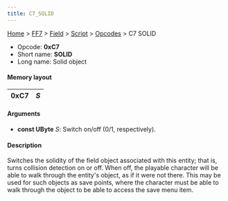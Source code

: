 ```yaml
---
title: C7_SOLID
---
```


[Home](../../../../Main_Page.md) > [FF7](../../../../FF7.md) > [Field](../../../Field.md) > [Script](../../Script.md) > [Opcodes](../Opcodes.md) > C7 SOLID

-   Opcode: **0xC7**
-   Short name: **SOLID**
-   Long name: Solid object

#### Memory layout

| 0xC7 | *S* |
|------|-----|

#### Arguments

-   **const UByte** *S*: Switch on/off (0/1, respectively).

#### Description

Switches the solidity of the field object associated with this entity; that is, turns collision detection on or off. When off, the playable character will be able to walk through the entity's object, as if it were not there. This may be used for such objects as save points, where the character must be able to walk through the object to be able to access the save menu item.
